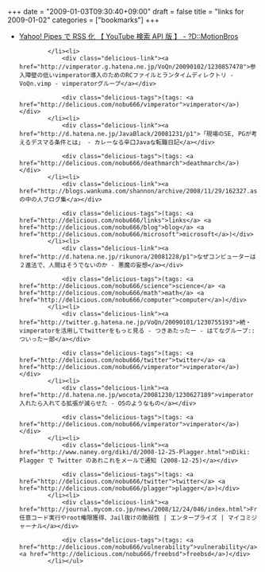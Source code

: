 +++
date = "2009-01-03T09:30:40+09:00"
draft = false
title = "links for 2009-01-02"
categories = ["bookmarks"]
+++

<ul class="delicious"><li>
                <div class="delicious-link"><a href="http://d.hatena.ne.jp/MotionBros/20090102/1230831212">Yahoo! Pipes で RSS 化 【 YouTube 検索 API 版 】 - ?D::MotionBros</a></div>
                
                
            </li><li>
                <div class="delicious-link"><a href="http://vimperator.g.hatena.ne.jp/VoQn/20090102/1230857478">参入障壁の低いvimperator導入のためのRCファイルとランタイムディレクトリ - VoQn.vimp - vimperatorグループ</a></div>
                
                <div class="delicious-tags">(tags: <a href="http://delicious.com/nobu666/vimperator">vimperator</a>)</div>
            </li><li>
                <div class="delicious-link"><a href="http://d.hatena.ne.jp/JavaBlack/20081231/p1">「現場のSE, PGが考えるデスマる条件とは」 - カレーなる辛口Javaな転職日記</a></div>
                
                <div class="delicious-tags">(tags: <a href="http://delicious.com/nobu666/deathmarch">deathmarch</a>)</div>
            </li><li>
                <div class="delicious-link"><a href="http://blogs.wankuma.com/shannon/archive/2008/11/29/162327.aspx">Microsoft の中の人ブログ集</a></div>
                
                <div class="delicious-tags">(tags: <a href="http://delicious.com/nobu666/links">links</a> <a href="http://delicious.com/nobu666/blog">blog</a> <a href="http://delicious.com/nobu666/microsoft">microsoft</a>)</div>
            </li><li>
                <div class="delicious-link"><a href="http://d.hatena.ne.jp/rikunora/20081228/p1">なぜコンピューターは２進法で、人間はそうでないのか - 悪魔の妄想</a></div>
                
                <div class="delicious-tags">(tags: <a href="http://delicious.com/nobu666/science">science</a> <a href="http://delicious.com/nobu666/math">math</a> <a href="http://delicious.com/nobu666/computer">computer</a>)</div>
            </li><li>
                <div class="delicious-link"><a href="http://twitter.g.hatena.ne.jp/VoQn/20090101/1230755193">続・vimperatorを活用してtwitterをもっと見る - つきあたったー - はてなグループ::ついったー部</a></div>
                
                <div class="delicious-tags">(tags: <a href="http://delicious.com/nobu666/twitter">twitter</a> <a href="http://delicious.com/nobu666/vimperator">vimperator</a>)</div>
            </li><li>
                <div class="delicious-link"><a href="http://d.hatena.ne.jp/wocota/20081230/1230627189">vimperator入れたら入れてる拡張が減らせた - OSのようなもの</a></div>
                
                <div class="delicious-tags">(tags: <a href="http://delicious.com/nobu666/vimperator">vimperator</a>)</div>
            </li><li>
                <div class="delicious-link"><a href="http://www.naney.org/diki/d/2008-12-25-Plagger.html">nDiki: Plagger で Twitter のあれこれをメールで通知 (2008-12-25)</a></div>
                
                <div class="delicious-tags">(tags: <a href="http://delicious.com/nobu666/twitter">twitter</a> <a href="http://delicious.com/nobu666/plagger">plagger</a>)</div>
            </li><li>
                <div class="delicious-link"><a href="http://journal.mycom.co.jp/news/2008/12/24/046/index.html">FreeBSD 任意コード実行やroot権限獲得、Jail抜けの脆弱性 | エンタープライズ | マイコミジャーナル</a></div>
                
                <div class="delicious-tags">(tags: <a href="http://delicious.com/nobu666/vulnerability">vulnerability</a> <a href="http://delicious.com/nobu666/freebsd">freebsd</a>)</div>
            </li></ul>
